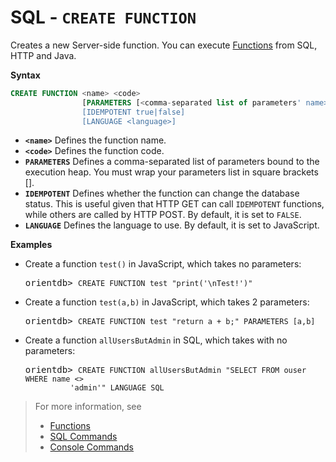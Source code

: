 # SQL - `CREATE FUNCTION`

Creates a new Server-side function.  You can execute [Functions](Functions.md) from SQL, HTTP and Java.


**Syntax**

```sql
CREATE FUNCTION <name> <code>
                [PARAMETERS [<comma-separated list of parameters' name>]]
                [IDEMPOTENT true|false]
                [LANGUAGE <language>]
```

- **`<name>`** Defines the function name.
- **`<code>`** Defines the function code.
- **`PARAMETERS`** Defines a comma-separated list of parameters bound to the execution heap. You must wrap your parameters list in square brackets [].
- **`IDEMPOTENT`** Defines whether the function can change the database status.  This is useful given that HTTP GET can call `IDEMPOTENT` functions, while others are called by HTTP POST.  By default, it is set to `FALSE`.
- **`LANGUAGE`** Defines the language to use.  By default, it is set to JavaScript.

**Examples**

- Create a function `test()` in JavaScript, which takes no parameters:

  <pre>
  orientdb> <code class="lang-sql userinput">CREATE FUNCTION test "print('\nTest!')"</code>
  </pre>
  
  
- Create a function `test(a,b)` in JavaScript, which takes 2 parameters:

  <pre>
  orientdb> <code class="lang-sql userinput">CREATE FUNCTION test "return a + b;" PARAMETERS [a,b]</code>
  </pre>

- Create a function `allUsersButAdmin` in SQL, which takes with no parameters:

  <pre>
  orientdb> <code class="lang-sql userinput">CREATE FUNCTION allUsersButAdmin "SELECT FROM ouser WHERE name <> 
            'admin'" LANGUAGE SQL</code>
  </pre>


>For more information, see
>
>- [Functions](Functions.md)
>- [SQL Commands](SQL.md)
>- [Console Commands](Console-Commands.md)
